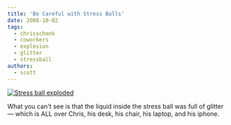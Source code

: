 ```yaml
---
title: 'Be Careful with Stress Balls'
date: 2008-10-02
tags:
  - chrisschenk
  - coworkers
  - explosion
  - glitter
  - stressball
authors:
  - scott
---
```


[![Stress ball exploded](/images/2906262466_6d22d47cde.jpg)](http://www.flickr.com/photos/spaceninja/2906262466/)

What you can't see is that the liquid inside the stress ball was full of glitter — which is ALL over Chris, his desk, his chair, his laptop, and his iphone.
